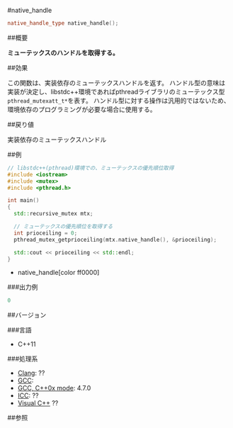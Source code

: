 #native_handle
```cpp
native_handle_type native_handle();
```

##概要

<b>ミューテックスのハンドルを取得する。</b>


##効果

この関数は、実装依存のミューテックスハンドルを返す。
ハンドル型の意味は実装が決定し、libstdc++環境であればpthreadライブラリのミューテックス型`pthread_mutexatt_t*`を表す。
ハンドル型に対する操作は汎用的ではないため、環境依存のプログラミングが必要な場合に使用する。



##戻り値

実装依存のミューテックスハンドル


##例

```cpp
// libstdc++(pthread)環境での、ミューテックスの優先順位取得
#include <iostream>
#include <mutex>
#include <pthread.h>

int main()
{
  std::recursive_mutex mtx;

  // ミューテックスの優先順位を取得する
  int prioceiling = 0;
  pthread_mutex_getprioceiling(mtx.native_handle(), &prioceiling);

  std::cout << prioceiling << std::endl;
}
```
* native_handle[color ff0000]

###出力例

```cpp
0
```

##バージョン


###言語


- C++11



###処理系

- [Clang](/implementation#clang.md): ??
- [GCC](/implementation#gcc.md): 
- [GCC, C++0x mode](/implementation#gcc.md): 4.7.0
- [ICC](/implementation#icc.md): ??
- [Visual C++](/implementation#visual_cpp.md) ??



##参照


